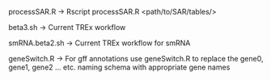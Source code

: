 processSAR.R  -> Rscript processSAR.R <path/to/SAR/tables/> 

beta3.sh -> Current TREx workflow 

smRNA.beta2.sh -> Current TREx workflow for smRNA 

geneSwitch.R  -> For gff annotations use geneSwitch.R to replace the gene0, gene1, gene2 ... etc. 
naming schema with appropriate gene names
